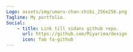 ```yaml
---
Logo: assets/img/umaru-chan-chibi_256x256.png
Tagline: My portfolio.
Social:
    - title: Link till sidans github repo.
      url: https://github.com/Miyarima/design
      icon: fab fa-github
---
```

